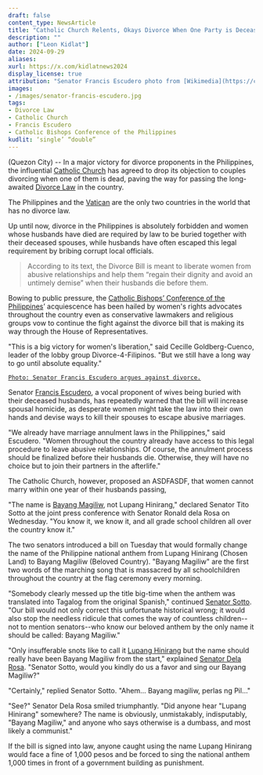 ```yaml
---
draft: false
content_type: NewsArticle
title: "Catholic Church Relents, Okays Divorce When One Party is Deceased"
description: ""
author: ["Leon Kidlat"]
date: 2024-09-29
aliases:
xurl: https://x.com/kidlatnews2024
display_license: true
attribution: "Senator Francis Escudero photo from [Wikimedia](https://commons.wikimedia.org/wiki/File:Chiz_Escudero_at_Senate_session_9.24.14.jpg)."
images:
- /images/senator-francis-escudero.jpg
tags:
- Divorce Law
- Catholic Church
- Francis Escudero
- Catholic Bishops Conference of the Philippines
kudlit: ‘single’ “double”
---
```

(Quezon City) -- In a major victory for divorce proponents in the Philippines, the influential [Catholic Church](/tags/catholic-church) has agreed to drop its objection to couples divorcing when one of them is dead, paving the way for passing the long-awaited [Divorce Law](/tags/divorce-law) in the country.

The Philippines and the [Vatican](/tags/vatican) are the only two countries in the world that has no divorce law.

Up until now, divorce in the Philippines is absolutely forbidden and women whose husbands have died are required by law to be buried together with their deceased spouses, while husbands have often escaped this legal requirement by bribing corrupt local officials.

>According to its text, the Divorce Bill is meant to liberate women from abusive relationships and help them “regain their dignity and avoid an untimely demise” when their husbands die before them.

Bowing to public pressure, the [Catholic Bishops’ Conference of the Philippines](/tags/catholic-bishops-conference-of-the-philippines)’ acquiescence has been hailed by women's rights advocates throughout the country even as conservative lawmakers and religious groups vow to continue the fight against the divorce bill that is making its way through the House of Representatives.

"This is a big victory for women's liberation," said Cecille Goldberg-Cuenco, leader of the lobby group Divorce-4-Filipinos. "But we still have a long way to go until absolute equality."

[`Photo: Senator Francis Escudero argues against divorce.`](/images/senator-francis-escudero.jpg)

Senator [Francis Escudero](/tags/francis-escudero), a vocal proponent of wives being buried with their deceased husbands, has repeatedly warned that the bill will increase spousal homicide, as desperate women might take the law into their own hands and devise ways to kill their spouses to escape abusive marriages.

"We already have marriage annulment laws in the Philippines," said Escudero. "Women throughout the country already have access to this legal procedure to leave abusive relationships. Of course, the annulment process should be finalized before their husbands die. Otherwise, they will have no choice but to join their partners in the afterlife."



















The Catholic Church, however, proposed an ASDFASDF, that women cannot marry within one year of their husbands passing,


"The name is [Bayang Magiliw](/tags/bayang-magiliw), not Lupang Hinirang," declared Senator Tito Sotto at the joint press conference with Senator Ronald dela Rosa on Wednesday. "You know it, we know it, and all grade school children all over the country know it."

The two senators introduced a bill on Tuesday that would formally change the name of the Philippine national anthem from Lupang Hinirang (Chosen Land) to Bayang Magiliw (Beloved Country). "Bayang Magiliw" are the first two words of the marching song that is massacred by all schoolchildren throughout the country at the flag ceremony every morning.

"Somebody clearly messed up the title big-time when the anthem was translated into Tagalog from the original Spanish," continued [Senator Sotto](/tags/tito-sotto). "Our bill would not only correct this unfortunate historical wrong; it would also stop the needless ridicule that comes the way of countless children--not to mention senators--who know our beloved anthem by the only name it should be called: Bayang Magiliw."



"Only insufferable snots like to call it [Lupang Hinirang](/tags/lupang-hinirang) but the name should really have been Bayang Magiliw from the start," explained [Senator Dela Rosa](/tags/ronald-dela-rosa). "Senator Sotto, would you kindly do us a favor and sing our Bayang Magiliw?"

"Certainly," replied Senator Sotto. "Ahem... Bayang magiliw, perlas ng Pil..."

"See?" Senator Dela Rosa smiled triumphantly. "Did anyone hear "Lupang Hinirang" somewhere? The name is obviously, unmistakably, indisputably, "Bayang Magiliw," and anyone who says otherwise is a dumbass, and most likely a communist."

If the bill is signed into law, anyone caught using the name Lupang Hinirang would face a fine of 1,000 pesos and be forced to sing the national anthem 1,000 times in front of a government building as punishment.
